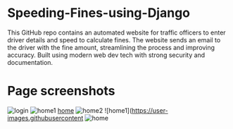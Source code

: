 # Speeding-Fines-using-Django
This GitHub repo contains an automated website for traffic officers to enter driver details and speed to calculate fines. The website sends an email to the driver with the fine amount, streamlining the process and improving accuracy. Built using modern web dev tech with strong security and documentation.


# Page screenshots

![login](https://user-images.githubusercontent.com/68066226/221919424-12ffda3e-d6a7-45b3-af0c-8f9b15e6043f.PNG)
![home1](https://user-images.githubusercontent.com/68066226/221919838-eac05e4d-05ed-46cd-995e-9556c641830f.PNG)
[home](https://user-images.githubusercontent.com/68066226/221919392-96e1cf51-ecdb-4a73-a152-f476a6985162.PNG)
![home2](https://user-images.githubusercontent.com/68066226/221919402-58832c5c-5a01-4fcd-adbe-46de5bf695e2.PNG)
![home1](https://user-images.githubusercontent
![home](https://user-images.githubusercontent.com/68066226/221920099-40a411e4-37b9-4ddc-860f-dc3243825f34.PNG)

